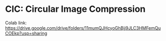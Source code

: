 # CIC: Circular Image Compression
Colab link:
https://drive.google.com/drive/folders/11mumQJHcyoGhBjj9JLC3HMFemQuCOEkp?usp=sharing
